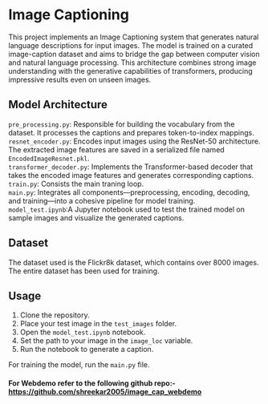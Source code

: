 # Image Captioning

This project implements an Image Captioning system that generates natural language descriptions for input images. The model is trained on a curated image-caption dataset and aims to bridge the gap between computer vision and natural language processing. This architecture combines strong image understanding with the generative capabilities of transformers, producing impressive results even on unseen images.

## Model Architecture
`pre_processing.py`: Responsible for building the vocabulary from the dataset. It processes the captions and prepares token-to-index mappings.  
`resnet_encoder.py`: Encodes input images using the ResNet-50 architecture. The extracted image features are saved in a serialized file named `EncodedImageResnet.pkl`.  
`transformer_decoder.py`: Implements the Transformer-based decoder that takes the encoded image features and generates corresponding captions.  
`train.py`: Consists the main traning loop.  
`main.py`: Integrates all components—preprocessing, encoding, decoding, and training—into a cohesive pipeline for model training.  
`model_test.ipynb`:A Jupyter notebook used to test the trained model on sample images and visualize the generated captions.  

## Dataset  
The dataset used is the Flickr8k dataset, which contains over 8000 images. The entire dataset has been used for training.

## Usage  
1. Clone the repository.  
2. Place your test image in the `test_images` folder.  
3. Open the `model_test.ipynb` notebook.  
4. Set the path to your image in the `image_loc` variable.  
5. Run the notebook to generate a caption.

For training the model, run the `main.py` file.

#### For Webdemo refer to the following github repo:- https://github.com/shreekar2005/image_cap_webdemo
